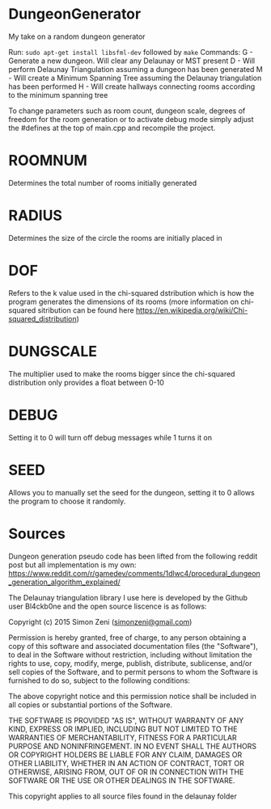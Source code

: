 # DungeonGenerator
My take on a random dungeon generator

Run: `sudo apt-get install libsfml-dev`
followed by `make`
Commands: 
G - Generate a new dungeon. Will clear any Delaunay or MST present
D - Will perform Delaunay Triangulation assuming a dungeon has been generated
M - Will create a Minimum Spanning Tree assuming the Delaunay triangulation has been performed
H - Will create hallways connecting rooms according to the minimum spanning tree

To change parameters such as room count, dungeon scale, degrees of freedom for the room generation or to activate debug mode simply adjust the #defines at the top of main.cpp and recompile the project. 

# ROOMNUM
Determines the total number of rooms initially generated
# RADIUS
Determines the size of the circle the rooms are initially placed in
# DOF
Refers to the k value used in the chi-squared dstribution which is how the program generates the dimensions of its rooms (more information on chi-squared sitribution can be found here https://en.wikipedia.org/wiki/Chi-squared_distribution)
# DUNGSCALE
The multiplier used to make the rooms bigger since the chi-squared distribution only provides a float between 0-10
# DEBUG
Setting it to 0 will turn off debug messages while 1 turns it on
# SEED
Allows you to manually set the seed for the dungeon, setting it to 0 allows the program to choose it randomly.

# Sources
Dungeon generation pseudo code has been lifted from the following reddit post but all implementation is my own:
https://www.reddit.com/r/gamedev/comments/1dlwc4/procedural_dungeon_generation_algorithm_explained/

The Delaunay triangulation library I use here is developed by the Github user Bl4ckb0ne and the open source liscence is as follows:

Copyright (c) 2015 Simon Zeni (simonzeni@gmail.com)


Permission is hereby granted, free of charge, to any person obtaining a copy
of this software and associated documentation files (the "Software"), to deal
in the Software without restriction, including without limitation the rights
to use, copy, modify, merge, publish, distribute, sublicense, and/or sell
copies of the Software, and to permit persons to whom the Software is
furnished to do so, subject to the following conditions:


The above copyright notice and this permission notice shall be included in
all copies or substantial portions of the Software.


THE SOFTWARE IS PROVIDED "AS IS", WITHOUT WARRANTY OF ANY KIND, EXPRESS OR
IMPLIED, INCLUDING BUT NOT LIMITED TO THE WARRANTIES OF MERCHANTABILITY,
FITNESS FOR A PARTICULAR PURPOSE AND NONINFRINGEMENT.  IN NO EVENT SHALL THE
AUTHORS OR COPYRIGHT HOLDERS BE LIABLE FOR ANY CLAIM, DAMAGES OR OTHER
LIABILITY, WHETHER IN AN ACTION OF CONTRACT, TORT OR OTHERWISE, ARISING FROM,
OUT OF OR IN CONNECTION WITH THE SOFTWARE OR THE USE OR OTHER DEALINGS IN
THE SOFTWARE.

This copyright applies to all source files found in the delaunay folder
